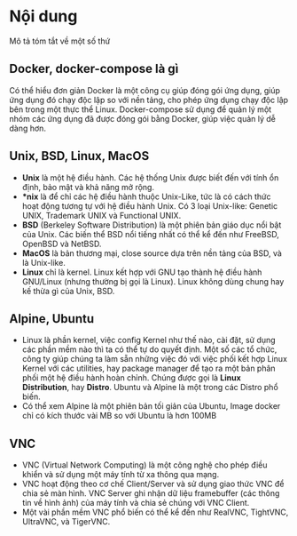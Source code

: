 # Nội dung
Mô tả tóm tắt về một số thứ
## Docker, docker-compose là gì
Có thể hiểu đơn giản Docker là một công cụ giúp đóng gói ứng dụng, giúp ứng dụng đó chạy độc lập so với nền tảng, cho phép ứng dụng chạy độc lập bên trong một thực thể Linux. Docker-compose sử dụng để quản lý một nhóm các ứng dụng đã được đóng gói bằng Docker, giúp việc quản lý dễ dàng hơn.

## Unix, BSD, Linux, MacOS
- **Unix** là một hệ điều hành. Các hệ thống Unix được biết đến với tính ổn định, bảo mật và khả năng mở rộng.
- **\*nix** là để chỉ các hệ điều hành thuộc Unix-Like, tức là có cách thức hoạt động tương tự với hệ điều hành Unix. Có 3 loại Unix-like: Genetic UNIX, Trademark UNIX và Functional UNIX.
- **BSD** (Berkeley Software Distribution) là một phiên bản giáo dục nổi bật của Unix. Các biến thể BSD nổi tiếng nhất có thể kể đến như FreeBSD, OpenBSD và NetBSD.
- **MacOS** là bản thương mại, close source dựa trên nền tảng của BSD, và là Unix-like.
- **Linux** chỉ là kernel. Linux kết hợp với GNU tạo thành hệ điều hành GNU/Linux (nhưng thường bị gọi là Linux). Linux không dùng chung hay kế thừa gì của Unix, BSD.

## Alpine, Ubuntu
- Linux là phần kernel, việc config Kernel như thế nào, cài đặt, sử dụng các phần mềm nào thì ta có thể tự do quyết định. Một số các tổ chức, công ty giúp chúng ta làm sẵn những việc đó với việc phối kết hợp Linux Kernel với các utilities, hay package manager để tạo ra một bản phân phối một hệ điều hành hoàn chỉnh. Chúng được gọi là **Linux Distribution**, hay **Distro**. Ubuntu và Alpine là một trong các Distro phổ biến.
- Có thể xem Alpine là một phiên bản tối giản của Ubuntu, Image docker chỉ có kích thước vài MB so với Ubuntu là hơn 100MB

## VNC
- VNC (Virtual Network Computing) là một công nghệ cho phép điều khiển và sử dụng một máy tính từ xa thông qua mạng.
- VNC hoạt động theo cơ chế Client/Server và sử dụng giao thức VNC để chia sẻ màn hình. VNC Server ghi nhận dữ liệu framebuffer (các thông tin về hình ảnh) của máy tính và chia sẻ chúng với VNC Client.
- Một vài phần mềm VNC phổ biến có thể kể đến như RealVNC, TightVNC, UltraVNC, và TigerVNC.

